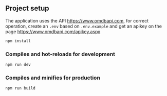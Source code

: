 
## Project setup


The application uses the API https://www.omdbapi.com, for correct operation, create an `.env` based on `.env.example`
and get an apikey on the page https://www.omdbapi.com/apikey.aspx

```bash
npm install
```

### Compiles and hot-reloads for development

```bash
npm run dev
```

### Compiles and minifies for production

```bash
npm run build
```
